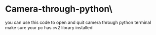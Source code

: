 # Camera-through-python\
you can use this code to open and quit camera through python terminal
make sure your pc has cv2 library installed
